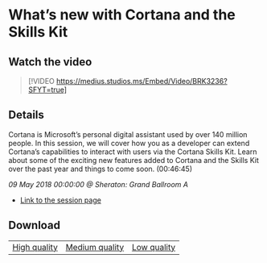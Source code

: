 # What’s new with Cortana and the Skills Kit

## Watch the video
> [!VIDEO https://medius.studios.ms/Embed/Video/BRK3236?SFYT=true]

## Details

Cortana is Microsoft’s personal digital assistant used by over 140 million people. In this session, we will cover how you as a developer can extend Cortana’s capabilities to interact with users via the Cortana Skills Kit. Learn about some of the exciting new features added to Cortana and the Skills Kit over the past year and things to come soon. (00:46:45)

*09 May 2018 00:00:00 @ Sheraton: Grand Ballroom A*

- [Link to the session page](https://channel9.msdn.com/Events/Build/2018/BRK3236)

## Download

||||
|:--:|:----:|:-:|
|[High quality](https://sec.ch9.ms/ch9/89ed/a36bd845-8eba-426b-a8bd-5a2b0db589ed/BRK3236_high.mp4)|[Medium quality](https://sec.ch9.ms/ch9/89ed/a36bd845-8eba-426b-a8bd-5a2b0db589ed/BRK3236_mid.mp4)|[Low quality](https://sec.ch9.ms/ch9/89ed/a36bd845-8eba-426b-a8bd-5a2b0db589ed/BRK3236.mp4)